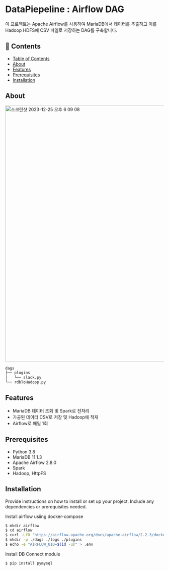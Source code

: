 # DataPiepeline : Airflow DAG

이 프로젝트는 Apache Airflow를 사용하여 MariaDB에서 데이터를 추출하고 이를 Hadoop HDFS에 CSV 파일로 저장하는 DAG를 구축합니다.

## :bookmark_tabs: Contents

- [Table of Contents](#table-of-contents)
- [About](#about)
- [Features](#Features)
- [Prerequisites](#Prerequisites)
- [Installation](#installation)

## About
<img width="812" alt="스크린샷 2023-12-25 오후 6 09 08" src="https://github.com/hyunsoo2936/Data-engineering-shop/assets/69141658/d3c08147-f821-4775-84cf-fd769b8fc148">

```bash
dags
├── plugins
│   └── slack.py
└── rdbToHadopp.py
```

## Features
- MariaDB 데이터 조회 및 Spark로 전처리
- 가공된 데이터 CSV로 저장 및 Hadoop에 적재
- Airflow로 매일 1회 

## Prerequisites
- Python 3.8
- MariaDB 11.1.3 
- Apache Airflow 2.8.0
- Spark
- Hadoop, HttpFS 

## Installation

Provide instructions on how to install or set up your project. Include any dependencies or prerequisites needed.

Install airflow usiing docker-compose
```bash
$ mkdir airflow
$ cd airflow
$ curl -LfO 'https://airflow.apache.org/docs/apache-airflow/2.2.3/docker-compose.yaml'
$ mkdir -p ./dags ./logs ./plugins
$ echo -e "AIRFLOW_UID=$(id -u)" > .env
```

Install DB Connect module 
```bash
$ pip install pymysql  
```
